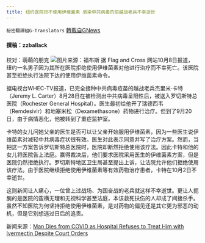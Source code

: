 ```yaml
---
title: 纽约医院拒不使用伊维菌素 感染中共病毒的前越战老兵不幸逝世
---
```

`秘密翻譯組G-Translators` [轉載自GNews](https://gnews.org/zh-hans/1584687/)

#### 撰稿：zzballack
校对：萌萌的朋克
![](https://assets.gnews.org/wp-content/uploads/2021/10/1-48.jpg)图片来源：福布斯
据 Flag and Cross 网站10月8日报道，纽约一名男子因为其所在医院拒绝使用伊维菌素对他进行治疗而不幸死亡。该医院甚至拒绝执行法院下达的使用伊维菌素命令。

据电视台WHEC-TV报道，已完全接种中共病毒疫苗的越战老兵杰里米·卡特（Jeremy L. Carter）8月28日在被检测出中共病毒呈阳性后，被送入罗切斯特总医院（Rochester General Hospital）。医生最初给他开了瑞德西韦（Remdesivir）和地塞米松（Dexamethasone）药物进行治疗。但到了9月20日，由于病情恶化，他被转到了重症监护室。

卡特的女儿问她父亲的医生是否可以让父亲开始服用伊维菌素，因为一些医生说伊维菌素对减轻中共病毒症状很有效。医生对此表示同意并写了治疗方案。然而，当把这一方案告诉罗切斯特总医院时，医院却断然拒绝使用该疗法。因此卡特和他的女儿将医院告上法庭。赢得裁决后，他们要求医院采用医生的伊维菌素方案，但是医院仍然拒绝执行。罗切斯特地区卫生局甚至提出上诉，让法院允许他们拒绝使用该疗法。由于医院继续拒绝使用伊维菌素等有效药物治疗患者，卡特在10月2日不幸逝世。

这则新闻让人痛心，一位曾上过战场、为国奋战的老兵就这样不幸逝世。更让人扼腕的是医院的蛮横无理和无视科学甚至法庭，本该救死扶伤的人却成了间接杀手。虽然不知医院为何坚持拒绝使用伊维菌素，是对药物的偏见还是其它更为邪恶的动机，但是它别想逃过日后的追责。

新闻来源：[Man Dies from COVID as Hospital Refuses to Treat Him with Ivermectin Despite Court Orders](https://flagandcross.com/man-dies-from-covid-as-hospital-refuses-to-treat-him-with-ivermectin-despite-court-orders/)
